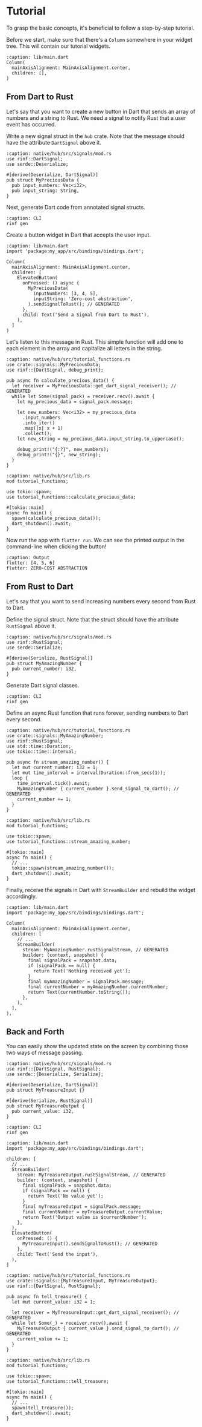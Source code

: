 # Tutorial

To grasp the basic concepts, it's beneficial to follow a step-by-step tutorial.

Before we start, make sure that there's a `Column` somewhere in your widget tree. This will contain our tutorial widgets.

```{code-block} dart
:caption: lib/main.dart
Column(
  mainAxisAlignment: MainAxisAlignment.center,
  children: [],
)
```

## From Dart to Rust

Let's say that you want to create a new button in Dart that sends an array of numbers and a string to Rust. We need a signal to notify Rust that a user event has occurred.

Write a new signal struct in the `hub` crate. Note that the message should have the attribute `DartSignal` above it.

```{code-block} rust
:caption: native/hub/src/signals/mod.rs
use rinf::DartSignal;
use serde::Deserialize;

#[derive(Deserialize, DartSignal)]
pub struct MyPreciousData {
  pub input_numbers: Vec<i32>,
  pub input_string: String,
}
```

Next, generate Dart code from annotated signal structs.

```{code-block} shell
:caption: CLI
rinf gen
```

Create a button widget in Dart that accepts the user input.

```{code-block} dart
:caption: lib/main.dart
import 'package:my_app/src/bindings/bindings.dart';

Column(
  mainAxisAlignment: MainAxisAlignment.center,
  children: [
    ElevatedButton(
      onPressed: () async {
        MyPreciousData(
          inputNumbers: [3, 4, 5],
          inputString: 'Zero-cost abstraction',
        ).sendSignalToRust(); // GENERATED
      },
      child: Text('Send a Signal from Dart to Rust'),
    ),
  ]
)
```

Let's listen to this message in Rust. This simple function will add one to each element in the array and capitalize all letters in the string.

```{code-block} rust
:caption: native/hub/src/tutorial_functions.rs
use crate::signals::MyPreciousData;
use rinf::{DartSignal, debug_print};

pub async fn calculate_precious_data() {
  let receiver = MyPreciousData::get_dart_signal_receiver(); // GENERATED
  while let Some(signal_pack) = receiver.recv().await {
    let my_precious_data = signal_pack.message;

    let new_numbers: Vec<i32> = my_precious_data
      .input_numbers
      .into_iter()
      .map(|x| x + 1)
      .collect();
    let new_string = my_precious_data.input_string.to_uppercase();

    debug_print!("{:?}", new_numbers);
    debug_print!("{}", new_string);
  }
}
```

```{code-block} rust
:caption: native/hub/src/lib.rs
mod tutorial_functions;

use tokio::spawn;
use tutorial_functions::calculate_precious_data;

#[tokio::main]
async fn main() {
  spawn(calculate_precious_data());
  dart_shutdown().await;
}
```

Now run the app with `flutter run`. We can see the printed output in the command-line when clicking the button!

```{code-block} none
:caption: Output
flutter: [4, 5, 6]
flutter: ZERO-COST ABSTRACTION
```

## From Rust to Dart

Let's say that you want to send increasing numbers every second from Rust to Dart.

Define the signal struct. Note that the struct should have the attribute `RustSignal` above it.

```{code-block} rust
:caption: native/hub/src/signals/mod.rs
use rinf::RustSignal;
use serde::Serialize;

#[derive(Serialize, RustSignal)]
pub struct MyAmazingNumber {
  pub current_number: i32,
}
```

Generate Dart signal classes.

```{code-block} shell
:caption: CLI
rinf gen
```

Define an async Rust function that runs forever, sending numbers to Dart every second.

```{code-block} rust
:caption: native/hub/src/tutorial_functions.rs
use crate::signals::MyAmazingNumber;
use rinf::RustSignal;
use std::time::Duration;
use tokio::time::interval;

pub async fn stream_amazing_number() {
  let mut current_number: i32 = 1;
  let mut time_interval = interval(Duration::from_secs(1));
  loop {
    time_interval.tick().await;
    MyAmazingNumber { current_number }.send_signal_to_dart(); // GENERATED
    current_number += 1;
  }
}
```

```{code-block} rust
:caption: native/hub/src/lib.rs
mod tutorial_functions;

use tokio::spawn;
use tutorial_functions::stream_amazing_number;

#[tokio::main]
async fn main() {
  // ...
  tokio::spawn(stream_amazing_number());
  dart_shutdown().await;
}
```

Finally, receive the signals in Dart with `StreamBuilder` and rebuild the widget accordingly.

```{code-block} dart
:caption: lib/main.dart
import 'package:my_app/src/bindings/bindings.dart';

Column(
  mainAxisAlignment: MainAxisAlignment.center,
  children: [
    // ...
    StreamBuilder(
      stream: MyAmazingNumber.rustSignalStream, // GENERATED
      builder: (context, snapshot) {
        final signalPack = snapshot.data;
        if (signalPack == null) {
          return Text('Nothing received yet');
        }
        final myAmazingNumber = signalPack.message;
        final currentNumber = myAmazingNumber.currentNumber;
        return Text(currentNumber.toString());
      },
    ),
  ],
),
```

## Back and Forth

You can easily show the updated state on the screen by combining those two ways of message passing.

```{code-block} rust
:caption: native/hub/src/signals/mod.rs
use rinf::{DartSignal, RustSignal};
use serde::{Deserialize, Serialize};

#[derive(Deserialize, DartSignal)]
pub struct MyTreasureInput {}

#[derive(Serialize, RustSignal)]
pub struct MyTreasureOutput {
  pub current_value: i32,
}
```

```{code-block} shell
:caption: CLI
rinf gen
```

```{code-block} dart
:caption: lib/main.dart
import 'package:my_app/src/bindings/bindings.dart';

children: [
  // ...
  StreamBuilder(
    stream: MyTreasureOutput.rustSignalStream, // GENERATED
    builder: (context, snapshot) {
      final signalPack = snapshot.data;
      if (signalPack == null) {
        return Text('No value yet');
      }
      final myTreasureOutput = signalPack.message;
      final currentNumber = myTreasureOutput.currentValue;
      return Text('Output value is $currentNumber');
    },
  ),
  ElevatedButton(
    onPressed: () {
      MyTreasureInput().sendSignalToRust(); // GENERATED
    },
    child: Text('Send the input'),
  ),
]
```

```{code-block} rust
:caption: native/hub/src/tutorial_functions.rs
use crate::signals::{MyTreasureInput, MyTreasureOutput};
use rinf::{DartSignal, RustSignal};

pub async fn tell_treasure() {
  let mut current_value: i32 = 1;

  let receiver = MyTreasureInput::get_dart_signal_receiver(); // GENERATED
  while let Some(_) = receiver.recv().await {
    MyTreasureOutput { current_value }.send_signal_to_dart(); // GENERATED
    current_value += 1;
  }
}
```

```{code-block} rust
:caption: native/hub/src/lib.rs
mod tutorial_functions;

use tokio::spawn;
use tutorial_functions::tell_treasure;

#[tokio::main]
async fn main() {
  // ...
  spawn(tell_treasure());
  dart_shutdown().await;
}
```

